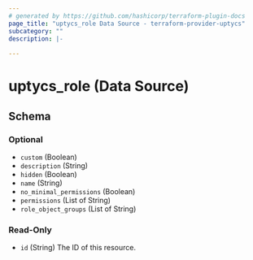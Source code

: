 ```yaml
---
# generated by https://github.com/hashicorp/terraform-plugin-docs
page_title: "uptycs_role Data Source - terraform-provider-uptycs"
subcategory: ""
description: |-
  
---
```


# uptycs_role (Data Source)





<!-- schema generated by tfplugindocs -->
## Schema

### Optional

- `custom` (Boolean)
- `description` (String)
- `hidden` (Boolean)
- `name` (String)
- `no_minimal_permissions` (Boolean)
- `permissions` (List of String)
- `role_object_groups` (List of String)

### Read-Only

- `id` (String) The ID of this resource.


